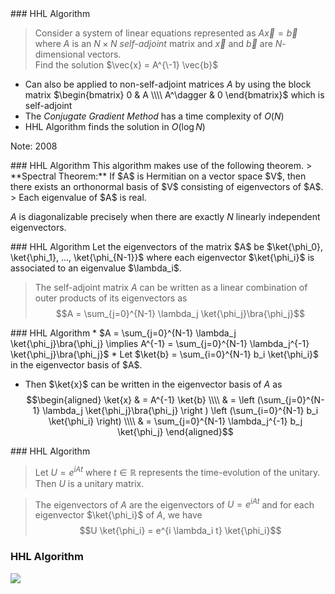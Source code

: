 <section>
<section data-markdown>
### HHL Algorithm

>  Consider a system of linear equations represented as $A \vec{x} = \vec{b}$ where $A$ is an $N\times N$ *self-adjoint* matrix and $\vec{x}$ and $\vec{b}$ are $N$-dimensional vectors.  
> Find the solution $\vec{x} = A^{\-1} \vec{b}$

* Can also be applied to non-self-adjoint matrices $A$ by using the block matrix $\begin{bmatrix}
        0 & A \\\\ A^\dagger & 0
    \end{bmatrix}$ which is self-adjoint
* The *Conjugate Gradient Method* has a time complexity of $O(N)$
* HHL Algorithm finds the solution in $O(\log N)$

Note:
2008
</section>
<section data-markdown>
### HHL Algorithm
This algorithm makes use of the following theorem.
> **Spectral Theorem:** If $A$ is Hermitian on a vector space $V$, then there exists an orthonormal basis of $V$ consisting of eigenvectors of $A$. 
> Each eigenvalue of $A$ is real.

$A$ is diagonalizable precisely when there are exactly $N$ linearly independent eigenvectors.
</section>
<section data-markdown>
### HHL Algorithm
Let the eigenvectors of the matrix $A$ be $\ket{\phi_0}, \ket{\phi_1}, ..., \ket{\phi_{N-1}}$ where each eigenvector $\ket{\phi_i}$ is associated to an eigenvalue $\lambda_i$.

> The self-adjoint matrix $A$ can be written as a linear combination of outer products of its eigenvectors as $$A = \sum_{j=0}^{N-1} \lambda_j \ket{\phi_j}\bra{\phi_j}$$

</section>
<section data-markdown>
### HHL Algorithm
* $A = \sum_{j=0}^{N-1} \lambda_j \ket{\phi_j}\bra{\phi_j} \implies A^{-1} = \sum_{j=0}^{N-1} \lambda_j^{-1} \ket{\phi_j}\bra{\phi_j}$
* Let $\ket{b} = \sum_{i=0}^{N-1} b_i \ket{\phi_i}$ in the eigenvector basis of $A$.

* Then $\ket{x}$ can be written in the eigenvector basis of $A$ as  
$$\begin{aligned}
    \ket{x} & = A^{-1} \ket{b} \\\\
            & = \left (\sum_{j=0}^{N-1} \lambda_j \ket{\phi_j}\bra{\phi_j} \right ) \left (\sum_{i=0}^{N-1} b_i \ket{\phi_i} \right) \\\\
            & = \sum_{j=0}^{N-1} \lambda_j^{-1} b_j \ket{\phi_j}
\end{aligned}$$
</section>
<section data-markdown>
### HHL Algorithm

> Let $U = e^{i A t}$ where $t \in \mathbb{R}$ represents the time-evolution of the unitary.   
> Then $U$ is a unitary matrix. 

> The eigenvectors of $A$ are the eigenvectors of $U = e^{iAt}$ and for each eigenvector $\ket{\phi_i}$ of $A$, we have  $$U \ket{\phi_i} = e^{i \lambda_i t} \ket{\phi_i}$$
        
    
</section>

<section>
<h3>HHL Algorithm</h3>
<img src="media/hhl.png"></img>
</section>
</section>

